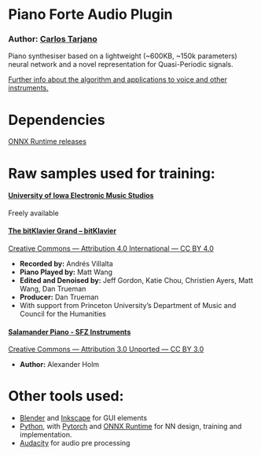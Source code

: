 # Piano Forte Audio Plugin

### Author: [Carlos Tarjano](https://carlos-tarjano.web.app/)

Piano synthesiser based on a lightweight (~600KB, ~150k parameters) neural network and a novel representation for Quasi-Periodic signals.

[Further info about the algorithm and applications to voice and other instruments.](https://omnessonos.web.app/)

# Dependencies

[ONNX Runtime releases](https://github.com/microsoft/onnxruntime/releases)

# Raw samples used for training:

#### [University of Iowa Electronic Music Studios](https://theremin.music.uiowa.edu/MISpiano.html)
  Freely available

#### [The bitKlavier Grand – bitKlavier](https://bitklavier.com/the-bitklavier-grand/)
  [Creative Commons — Attribution 4.0 International — CC BY 4.0](https://creativecommons.org/licenses/by/4.0/)
  
  - **Recorded by:** Andrés Villalta
  - **Piano Played by:** Matt Wang
  - **Edited and Denoised by:** Jeff Gordon, Katie Chou, Christien Ayers, Matt Wang, Dan Trueman
  - **Producer:** Dan Trueman
  - With support from Princeton University’s Department of Music and Council for the Humanities

#### [Salamander Piano - SFZ Instruments](https://sfzinstruments.github.io/pianos/salamander)
  [Creative Commons — Attribution 3.0 Unported — CC BY 3.0](https://creativecommons.org/licenses/by/3.0/)
  
  - **Author:** Alexander Holm

# Other tools used:

- [Blender](https://www.blender.org/) and [Inkscape](https://inkscape.org/) for GUI elements
- [Python](https://www.python.org/), with [Pytorch](https://pytorch.org/) and [ONNX Runtime](https://onnxruntime.ai/) for NN design, training and implementation.
- [Audacity](https://www.audacityteam.org/) for audio pre processing